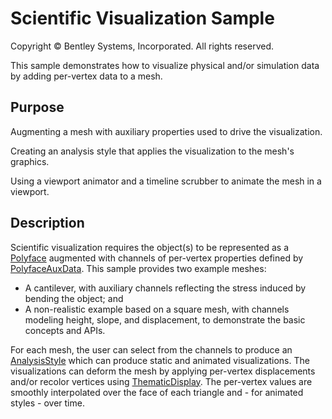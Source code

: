 # Scientific Visualization Sample

Copyright © Bentley Systems, Incorporated. All rights reserved.

This sample demonstrates how to visualize physical and/or simulation data by adding per-vertex data to a mesh.

## Purpose

Augmenting a mesh with auxiliary properties used to drive the visualization.

Creating an analysis style that applies the visualization to the mesh's graphics.

Using a viewport animator and a timeline scrubber to animate the mesh in a viewport.

## Description

Scientific visualization requires the object(s) to be represented as a [Polyface](https://www.itwinjs.org/v2/learning/frontend/blankconnection/) augmented with channels of per-vertex properties defined by [PolyfaceAuxData](https://www.itwinjs.org/v2/reference/geometry-core/polyface/polyfaceauxdata/). This sample provides two example meshes:

- A cantilever, with auxiliary channels reflecting the stress induced by bending the object; and
- A non-realistic example based on a square mesh, with channels modeling height, slope, and displacement, to demonstrate the basic concepts and APIs.

For each mesh, the user can select from the channels to produce an [AnalysisStyle](https://www.itwinjs.org/v2/reference/imodeljs-common/displaystyles/analysisstyle/) which can produce static and animated visualizations. The visualizations can deform the mesh by applying per-vertex displacements and/or recolor vertices using [ThematicDisplay](https://www.itwinjs.org/v2/reference/imodeljs-common/symbology/thematicdisplay/). The per-vertex values are smoothly interpolated over the face of each triangle and - for animated styles - over time.

